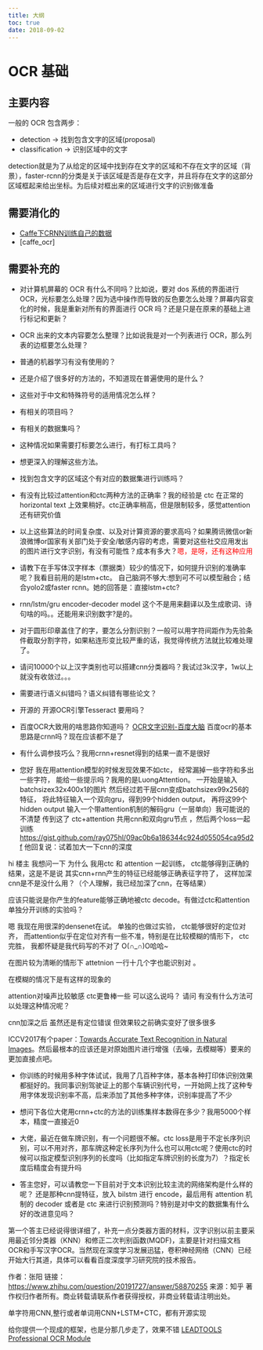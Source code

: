 ```yaml
---
title: 大纲
toc: true
date: 2018-09-02
---
```

# OCR 基础



## 主要内容

一般的 OCR 包含两步：

- detection -> 找到包含文字的区域(proposal)
- classification -> 识别区域中的文字

detection就是为了从给定的区域中找到存在文字的区域和不存在文字的区域（背景），faster-rcnn的分类是关于该区域是否是存在文字，并且将存在文字的这部分区域框起来给出坐标。为后续对框出来的区域进行文字的识别做准备

## 需要消化的

- [Caffe下CRNN训练自己的数据](https://blog.csdn.net/m_buddy/article/details/81464127)
- [caffe_ocr]

## 需要补充的


- 对计算机屏幕的 OCR 有什么不同吗？比如说，要对 dos 系统的界面进行 OCR，光标要怎么处理？因为选中操作而导致的反色要怎么处理？屏幕内容变化的时候，我是重新对所有的界面进行 OCR 吗？还是只是在原来的基础上进行标记和更新？
- OCR 出来的文本内容要怎么整理？比如说我是对一个列表进行 OCR，那么列表的边框要怎么处理？

- 普通的机器学习有没有使用的？
- 还是介绍了很多好的方法的，不知道现在普遍使用的是什么？
- 这些对于中文和特殊符号的适用情况怎么样？
- 有相关的项目吗？
- 有相关的数据集吗？
- 这种情况如果需要打标要怎么进行，有打标工具吗？
- 想更深入的理解这些方法。
- 找到包含文字的区域这个有对应的数据集进行训练吗？
- 有没有比较过attention和ctc两种方法的正确率？我的经验是 ctc 在正常的 horizontal text 上效果稍好。ctc正确率稍高，但是限制较多，感觉attention还有研究价值

- 以上这些算法的时间复杂度、以及对计算资源的要求高吗？如果腾讯微信or新浪微博or国家有关部门处于安全/敏感内容的考虑，需要对这些社交应用发出的图片进行文字识别，有没有可能性？成本有多大？<span style="color:red;">嗯，是呀，还有这种应用</span>


- 请教下在手写体汉字样本（票据类）较少的情况下，如何提升识别的准确率呢？我看目前用的是lstm+ctc。 自己脑洞不够大:想到可不可以模型融合；结合yolo2或faster rcnn。她的回答是：直接lstm+ctc?

- rnn/lstm/gru encoder-decoder model 这个不是用来翻译以及生成歌词、诗句啥的吗。。还能用来识别数字?是的。

- 对于圆形印章盖住了的字，要怎么分割识别？一般可以用字符间距作为先验条件截取分割字符，如果粘连形变比较严重的话，我觉得传统方法就比较难处理了。

- 请问10000个以上汉字类别也可以搭建cnn分类器吗？我试过3k汉字，1w以上就没有收敛过。。。

- 需要进行语义纠错吗？语义纠错有哪些论文？


- 开源的 开源OCR引擎Tesseract 要用吗？


- 百度OCR大致用的啥思路你知道吗？ [OCR文字识别-百度大脑](https://link.zhihu.com/?target=http%3A//ai.baidu.com/tech/ocr/general) 百度ocr的基本思路是crnn吗？现在应该都不是了


- 有什么调参技巧么？我用crnn+resnet得到的结果一直不是很好
- 您好 我在用attention模型的时候发现效果不如ctc， 经常漏掉一些字符和多出一些字符， 能给一些提示吗？我用的是LuongAttention。 一开始是输入batchsizex32x400x1的图片 然后经过若干层cnn变成batchsizex99x256的特征， 将此特征输入一个双向gru，得到99个hidden output， 再将这99个hidden output 输入一个带attention机制的解码gru（一层单向）我可能说的不清楚 传到这了 ctc+attention 共用cnn和双向gru节点 ，然后两个loss一起训练 https://gist.github.com/ray075hl/09ac0b6a186344c924d055054ca95d2f  他回复说：试着加大一下cnn的深度

hi 楼主 我想问一下 为什么 我用ctc 和 attention 一起训练， ctc能够得到正确的结果，这是不是说 其实cnn+rnn产生的特征已经能够正确表征字符了， 这样加深cnn是不是没什么用？（个人理解，我已经加深了cnn，在等结果）

应该只能说是你产生的feature能够正确地被ctc decode。有做过ctc和attention单独分开训练的实验吗？

嗯 我现在用很深的densenet在试。 单独的也做过实验， ctc能够很好的定位对齐， 而attention似乎在定位对齐有一些不准，特别是在比较模糊的情形下， ctc完胜， 我都怀疑是我代码写的不对了 O(∩_∩)O哈哈~

在图片较为清晰的情形下 attetnion 一行十几个字也能识别对 。

在模糊的情况下是有这样的现象的

attention对噪声比较敏感 ctc更鲁棒一些 可以这么说吗？ 请问 有没有什么方法可以处理这种情况呢？

cnn加深之后 虽然还是有定位错误 但效果较之前确实变好了很多很多


ICCV2017有个paper：[Towards Accurate Text Recognition in Natural Images](https://link.zhihu.com/?target=https%3A//arxiv.org/abs/1709.02054)。然后最根本的应该还是对原始图片进行增强（去噪，去模糊等）要来的更加直接点吧。






- 你训练的时候用多种字体试试，我用了几百种字体，基本各种打印体识别效果都挺好的。我同事识别驾驶证上的那个车辆识别代号，一开始网上找了这种专用字体发现识别率不高，后来添加了其他多种字体，识别率提高了不少



- 想问下各位大佬用crnn+ctc的方法的训练集样本数得在多少？我用5000个样本，精度一直接近0
- 大佬，最近在做车牌识别，有一个问题很不解。ctc loss是用于不定长序列识别，可以不用对齐，那车牌这种定长序列为什么也可以用ctc呢？使用ctc的时候可以指定模型识别序列的长度吗（比如指定车牌识别的长度为7）？指定长度后精度会有提升吗
- 答主您好，可以请教您一下目前对于文本识别比较主流的网络架构是什么样的呢？
还是那种cnn提特征，放入 bilstm 进行 encode，最后用有 attention 机制的 decoder 或者是 ctc 来进行识别预测吗？特别是对中文的数据集有什么好的改进意见吗？





第一个答主已经说得很详细了，补充一点分类器方面的材料，汉字识别以前主要采用最近邻分类器（KNN）和修正二次判别函数(MQDF)，主要是针对扫描文档OCR和手写汉字OCR。当然现在深度学习发展迅猛，卷积神经网络（CNN）已经开始大行其道，具体可以看看百度深度学习研究院的技术报告。

作者：张阳
链接：https://www.zhihu.com/question/20191727/answer/58870255
来源：知乎
著作权归作者所有。商业转载请联系作者获得授权，非商业转载请注明出处。




单字符用CNN,整行或者单词用CNN+LSTM+CTC，都有开源实现




给你提供一个现成的框架，也是分那几步走了，效果不错 [LEADTOOLS Professional OCR Module](https://link.zhihu.com/?target=http%3A//leadtools.gcpowertools.com.cn/products/professional-ocr/)
